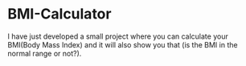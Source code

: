 # BMI-Calculator

I have just developed a small project where you can calculate your BMI(Body Mass Index)
and it will also show you that (is the BMI in the normal range or not?).
